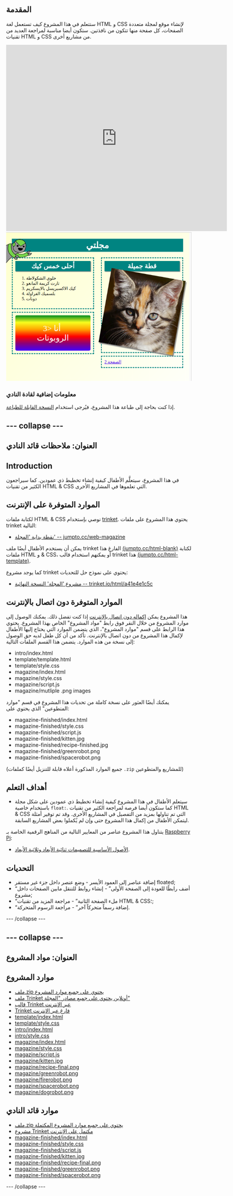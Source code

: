 ## المقدمة

ستتعلم في هذا المشروع كيف تستعمل لغة HTML و CSS ﻹنشاء موقع لمجلة متعددة الصفحات، كل صفحة منها تتكون من نافذتين. ستكون أيضا مناسبة لمراجعة العديد من تقنيات HTML و CSS من مشاريع أخرى.

<div class="trinket">
  <iframe src="https://trinket.io/embed/html/a41e4e1c5c?outputOnly=true&start=result" width="600" height="505" frameborder="0" marginwidth="0" marginheight="0" allowfullscreen>
  </iframe>
  <img src="images/magazine-final.png">
</div>

### معلومات إضافية لقادة النادي

إذا كنت بحاجة إلى طباعة هذا المشروع، فيُرجى استخدام [النسخة القابلة للطباعة](https://projects.raspberrypi.org/en/projects/magazine/print).

## \--- collapse \---

## العنوان: ملاحظات قائد النادي

## Introduction

في هذا المشروع، سيتعلَّم الأطفال كيفية إنشاء تخطيط ذي عمودين. كما سيراجعون الكثير من تقنيات HTML & CSS التي تعلموها في المشاريع الأخرى.

## الموارد المتوفرة على الإنترنت

لكتابة ملفات HTML & CSS نوصي بإستخدام [trinket](https://trinket.io/). يحتوي هذا المشروع على ملفات trinket التالية:

* [ نقطة بداية 'المجلة' -- jumpto.cc/web-magazine](http://jumpto.cc/web-magazine)

يمكن أن يستخدم الأطفال أيضًا ملف trinket الفارغ هذا [(jumpto.cc/html-blank)](http://jumpto.cc/html-blank) لكتابة ملفات HTML و & CSS، أو يمكنهم استخدام قالب trinket هذا [(jumpto.cc/html-template)](http://jumpto.cc/html-template).

كما يوجد مشروع trinket يحتوي على نموذج حل للتحديات:

* [مشروع 'المجلة' النسخة النهائية -- trinket.io/html/a41e4e1c5c](https://trinket.io/html/a41e4e1c5c)

## الموارد المتوفرة دون اتصال بالإنترنت

هذا المشروع يمكن [إكماله دون اتصال بالإنترنت](https://www.codeclubprojects.org/en-GB/resources/webdev-working-offline/) إذا كنت تفضل ذلك. يمكنك الوصول إلى موارد المشروع من خلال النقر فوق رابط "مواد المشروع" الخاص بهذا المشروع. يحتوي هذا الرابط على قسم "موارد المشروع"، الذي يتضمن الموارد التي يحتاج إليها الأطفال لإكمال هذا المشروع من دون اتصال بالإنترنت. تأكد من أن كل طفل لديه حق الوصول إلى نسخة من هذه الموارد. يتضمن هذا القسم الملفات التالية:

* intro/index.html
* template/template.html
* template/style.css
* magazine/index.html
* magazine/style.css
* magazine/script.js
* magazine/mutliple .png images

يمكنك أيضًا العثور على نسخة كاملة من تحديات هذا المشروع في قسم "موارد المتطوعين" الذي يحتوي على:

* magazine-finished/index.html
* magazine-finished/style.css
* magazine-finished/script.js
* magazine-finished/kitten.jpg
* magazine-finished/recipe-finished.jpg
* magazine-finished/greenrobot.png
* magazine-finished/spacerobot.png

(جميع الموارد المذكورة أعلاه قابلة للتنزيل أيضًا كملفات `.zip` للمشاريع والمتطوعين)

## أهداف التعلم

* سيتعلم الأطفال في هذا المشروع كيفية إنشاء تخطيط ذي عمودين على شكل مجلة باستخدام خاصية `float:`. كما ستكون أيضا فرصة لمراجعة الكثير من تقنيات HTML & CSS التي تم تناولها بمزيد من التفصيل في المشاريع الأخرى. وقد تم توفير أمثلة ليتمكن الأطفال من إكمال هذا المشروع حتى وإن لم يُكملوا بعض المشاريع السابقة. 

يتناول هذا المشروع عناصر من المعايير التالية من المناهج الرقمية الخاصة بـ [Raspberry Pi](http://rpf.io/curriculum):

* [الأصول الأساسية للتصميمات ثنائية الأبعاد وثلاثية الأبعاد](https://www.raspberrypi.org/curriculum/design/creator).

## التحديات

* إضافة عناصر إلى العمود الأيسر - وضع عنصر داخل جزء غير مستقر floated;
* “أضف رابطًا للعودة إلى الصفحة الأولى” - إنشاء روابط للتنقل مابين الصفحات داخل مشروع;
* “ملء الصفحة الثانية” - مراجعة المزيد من تقنيات HTML & CSS؛;
* “إضافة رسماً متحركاً آخر” - مراجعة الرسوم المتحركة.

\--- /collapse \---

## \--- collapse \---

## العنوان: مواد المشروع

## موارد المشروع

* [ملف.zip يحتوي على جميع موارد المشروع](https://rpf.io/p/en/magazine-go)
* [ملف Trinket أونلاين يحتوي على جميع مصادر "المجلة"](http://jumpto.cc/web-magazine)
* [قالب Trinket عبر الإنترنت](http://jumpto.cc/trinket-template)
* [Trinket فارغ عبر الإنترنت](http://jumpto.cc/trinket-blank)
* [template/index.html](resources/template-index.html)
* [template/style.css](resources/template-style.css)
* [intro/index.html](resources/intro-index.html)
* [intro/style.css](resources/intro-style.css)
* [magazine/index.html](resources/magazine-index.html)
* [magazine/style.css](resources/magazine-style.css)
* [magazine/script.js](resources/magazine-script.js)
* [magazine/kitten.jpg](resources/magazine-kitten.jpg)
* [magazine/recipe-final.png](resources/magazine-recipe-final.png)
* [magazine/greenrobot.png](resources/magazine-greenrobot.png)
* [magazine/firerobot.png](resources/magazine-firerobot.png)
* [magazine/spacerobot.png](resources/magazine-spacerobot.png)
* [magazine/dogrobot.png](resources/magazine-dogrobot.png)

## موارد قائد النادي

* [ملف.zip يحتوي على جميع موارد المشروع المكتملة](https://rpf.io/p/en/magazine-go)
* [مشروع Trinket مكتمل على الإنترنت](https://trinket.io/html/a41e4e1c5c)
* [magazine-finished/index.html](resources/magazine-finished-index.html)
* [magazine-finished/style.css](resources/magazine-finished-style.css)
* [magazine-finished/script.js](resources/magazine-finished-script.js)
* [magazine-finished/kitten.jpg](resources/magazine-finished-kitten.jpg)
* [magazine-finished/recipe-final.png](resources/magazine-finished-recipe-final.png)
* [magazine-finished/greenrobot.png](resources/magazine-finished-greenrobot.png)
* [magazine-finished/spacerobot.png](resources/magazine-finished-spacerobot.png)

\--- /collapse \---
